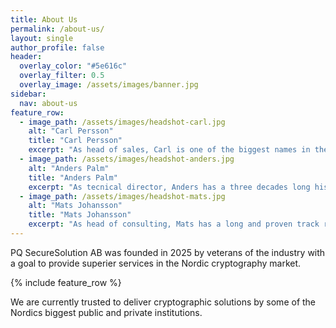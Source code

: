 ```yaml
---
title: About Us
permalink: /about-us/
layout: single
author_profile: false
header:
  overlay_color: "#5e616c"
  overlay_filter: 0.5
  overlay_image: /assets/images/banner.jpg
sidebar:
  nav: about-us
feature_row:
  - image_path: /assets/images/headshot-carl.jpg
    alt: "Carl Persson"
    title: "Carl Persson"
    excerpt: "As head of sales, Carl is one of the biggest names in the Nordics when talking about HSMs"
  - image_path: /assets/images/headshot-anders.jpg
    alt: "Anders Palm"
    title: "Anders Palm"
    excerpt: "As tecnical director, Anders has a three decades long history of delivering secure and scalable techical solutions"
  - image_path: /assets/images/headshot-mats.jpg
    alt: "Mats Johansson"
    title: "Mats Johansson"
    excerpt: "As head of consulting, Mats has a long and proven track record of managing some of the industrys top consultants."
---
```


PQ SecureSolution AB was founded in 2025 by veterans of the industry with a goal to provide superier services in the Nordic cryptography market.

{% include feature_row %}

We are currently trusted to deliver cryptographic solutions by some of the Nordics biggest public and private institutions. 
